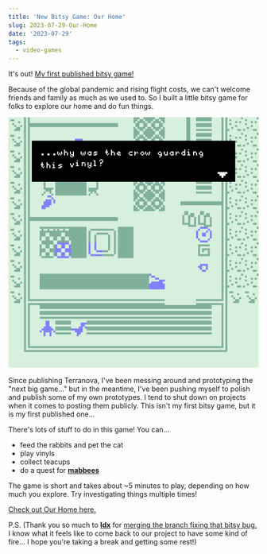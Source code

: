 ```yaml
---
title: 'New Bitsy Game: Our Home'
slug: 2023-07-29-Our-Home
date: '2023-07-29'
tags:
  - video-games
---
```


It's out! [My first published bitsy game!](https://illuminesce.itch.io/our-home)

Because of the global pandemic and rising flight costs, we can't welcome friends and family as much as we used to. So I built a little bitsy game for folks to explore our home and do fun things.

![A pixellated map of a home. A pixel person is talking to a crow. Why does it have a vinyl?](./our-home.gif)

Since publishing Terranova, I've been messing around and prototyping the "next big game..." but in the meantime, I've been pushing myself to polish and publish some of my own prototypes. I tend to shut down on projects when it comes to posting them publicly. This isn't my first bitsy game, but it is my first published one...

There's lots of stuff to do in this game! You can...

- feed the rabbits and pet the cat
- play vinyls
- collect teacups
- do a quest for [**mabbees**](https://mabbees.neocities.org/)

The game is short and takes about ~5 minutes to play, depending on how much you explore. Try investigating things multiple times!

[Check out Our Home here.](https://illuminesce.itch.io/our-home)

P.S. (Thank you so much to [**ldx**](https://www.adamledoux.net/blog/) for [merging the branch fixing that bitsy bug.](https://cohost.org/illuminesce/post/2244782-update-update-it-s) I know what it feels like to come back to our project to have some kind of fire... I hope you're taking a break and getting some rest!)
